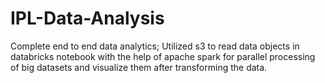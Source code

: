 # IPL-Data-Analysis

Complete end to end data analytics; Utilized s3 to read data objects in databricks notebook with the help of apache spark for parallel processing of big datasets and visualize them after transforming the data.
